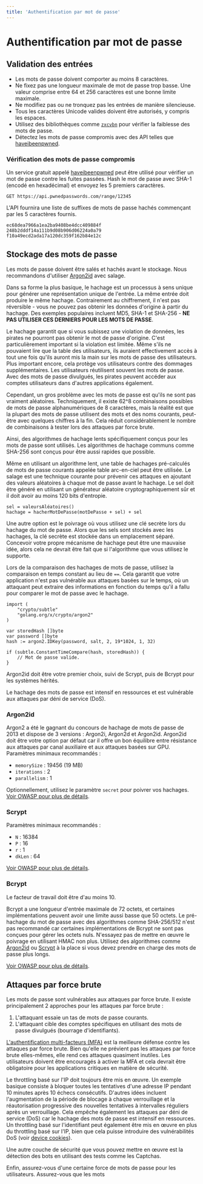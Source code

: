 ```yaml
---
title: 'Authentification par mot de passe'
---
```


# Authentification par mot de passe

## Validation des entrées

- Les mots de passe doivent comporter au moins 8 caractères.
- Ne fixez pas une longueur maximale de mot de passe trop basse. Une valeur comprise entre 64 et 256 caractères est une bonne limite maximale.
- Ne modifiez pas ou ne tronquez pas les entrées de manière silencieuse.
- Tous les caractères Unicode valides doivent être autorisés, y compris les espaces.
- Utilisez des bibliothèques comme [`zxcvbn`](https://github.com/dropbox/zxcvbn) pour vérifier la faiblesse des mots de passe.
- Détectez les mots de passe compromis avec des API telles que [haveibeenpwned](https://haveibeenpwned.com/API/v3).

### Vérification des mots de passe compromis

Un service gratuit appelé [haveibeenpwned](https://haveibeenpwned.com/API/v3) peut être utilisé pour vérifier un mot de passe contre les fuites passées. Hash le mot de passe avec SHA-1 (encodé en hexadécimal) et envoyez les 5 premiers caractères.

```untype
GET https://api.pwnedpasswords.com/range/12345
```

L'API fournira une liste de suffixes de mots de passe hachés commençant par les 5 caractères fournis.

```untype
ec68dea7966a1ea2ba9408be4dcc409884f
248b2dddf14a111b9d08b906d06224a0a79
f10a49ecd2ada17a120dc359f162b84e12c
```

## Stockage des mots de passe

Les mots de passe doivent être salés et hachés avant le stockage. Nous recommandons d'utiliser [Argon2id](#argon2id) avec salage.

Dans sa forme la plus basique, le hachage est un processus à sens unique pour générer une représentation unique de l'entrée. La même entrée doit produire le même hachage. Contrairement au chiffrement, il n'est pas réversible - vous ne pouvez pas obtenir les données d'origine à partir du hachage. Des exemples populaires incluent MD5, SHA-1 et SHA-256 - **NE PAS UTILISER CES DERNIERS POUR LES MOTS DE PASSE**.

Le hachage garantit que si vous subissez une violation de données, les pirates ne pourront pas obtenir le mot de passe d'origine. C'est particulièrement important si la violation est limitée. Même s'ils ne pouvaient lire que la table des utilisateurs, ils auraient effectivement accès à tout une fois qu'ils auront mis la main sur les mots de passe des utilisateurs. Plus important encore, cela protège vos utilisateurs contre des dommages supplémentaires. Les utilisateurs réutilisent souvent les mots de passe. Avec des mots de passe divulgués, les pirates peuvent accéder aux comptes utilisateurs dans d'autres applications également.

Cependant, un gros problème avec les mots de passe est qu'ils ne sont pas vraiment aléatoires. Techniquement, il existe 62^8 combinaisons possibles de mots de passe alphanumériques de 8 caractères, mais la réalité est que la plupart des mots de passe utilisent des mots et des noms courants, peut-être avec quelques chiffres à la fin. Cela réduit considérablement le nombre de combinaisons à tester lors des attaques par force brute.

Ainsi, des algorithmes de hachage lents spécifiquement conçus pour les mots de passe sont utilisés. Les algorithmes de hachage communs comme SHA-256 sont conçus pour être aussi rapides que possible.

Même en utilisant un algorithme lent, une table de hachages pré-calculés de mots de passe courants appelée table arc-en-ciel peut être utilisée. Le salage est une technique courante pour prévenir ces attaques en ajoutant des valeurs aléatoires à chaque mot de passe avant le hachage. Le sel doit être généré en utilisant un générateur aléatoire cryptographiquement sûr et il doit avoir au moins 120 bits d'entropie.

```untype
sel = valeursAléatoires()
hachage = hacherMotDePasse(motDePasse + sel) + sel
```

Une autre option est le poivrage où vous utilisez une clé secrète lors du hachage du mot de passe. Alors que les sels sont stockés avec les hachages, la clé secrète est stockée dans un emplacement séparé. Concevoir votre propre mécanisme de hachage peut être une mauvaise idée, alors cela ne devrait être fait que si l'algorithme que vous utilisez le supporte.

Lors de la comparaison des hachages de mots de passe, utilisez la comparaison en temps constant au lieu de `==`. Cela garantit que votre application n'est pas vulnérable aux attaques basées sur le temps, où un attaquant peut extraire des informations en fonction du temps qu'il a fallu pour comparer le mot de passe avec le hachage.

<!-- go -->

```untype
import (
	"crypto/subtle"
	"golang.org/x/crypto/argon2"
)

var storedHash []byte
var password []byte
hash := argon2.IDKey(password, salt, 2, 19*1024, 1, 32)

if (subtle.ConstantTimeCompare(hash, storedHash)) {
	// Mot de passe valide.
}
```

Argon2id doit être votre premier choix, suivi de Scrypt, puis de Bcrypt pour les systèmes hérités.

Le hachage des mots de passe est intensif en ressources et est vulnérable aux attaques par déni de service (DoS).

### Argon2id

Argon2 a été le gagnant du concours de hachage de mots de passe de 2013 et dispose de 3 versions : Argon2i, Argon2d et Argon2id. Argon2id doit être votre option par défaut car il offre un bon équilibre entre résistance aux attaques par canal auxiliaire et aux attaques basées sur GPU. Paramètres minimaux recommandés :

- `memorySize` : 19456 (19 MB)
- `iterations` : 2
- `parallelism` : 1

Optionnellement, utilisez le paramètre `secret` pour poivrer vos hachages. [Voir OWASP pour plus de détails](https://cheatsheetseries.owasp.org/cheatsheets/Password_Storage_Cheat_Sheet.html#argon2id).

### Scrypt

Paramètres minimaux recommandés :

- `N` : 16384
- `P` : 16
- `r` : 1
- `dkLen` : 64

[Voir OWASP pour plus de détails](https://cheatsheetseries.owasp.org/cheatsheets/Password_Storage_Cheat_Sheet.html#scrypt).

### Bcrypt

Le facteur de travail doit être d'au moins 10.

Bcrypt a une longueur d'entrée maximale de 72 octets, et certaines implémentations peuvent avoir une limite aussi basse que 50 octets. Le pré-hachage du mot de passe avec des algorithmes comme SHA-256/512 n'est pas recommandé car certaines implémentations de Bcrypt ne sont pas conçues pour gérer les octets nuls. N'essayez pas de mettre en œuvre le poivrage en utilisant HMAC non plus. Utilisez des algorithmes comme [Argon2id](#argon2id) ou [Scrypt](#scrypt) à la place si vous devez prendre en charge des mots de passe plus longs.

[Voir OWASP pour plus de détails](https://cheatsheetseries.owasp.org/cheatsheets/Password_Storage_Cheat_Sheet.html#bcrypt).

## Attaques par force brute

Les mots de passe sont vulnérables aux attaques par force brute. Il existe principalement 2 approches pour les attaques par force brute :

1. L'attaquant essaie un tas de mots de passe courants.
2. L'attaquant cible des comptes spécifiques en utilisant des mots de passe divulgués (bourrage d'identifiants).

[L'authentification multi-facteurs (MFA)](/content/mfa) est la meilleure défense contre les attaques par force brute. Bien qu'elle ne prévient pas les attaques par force brute elles-mêmes, elle rend ces attaques quasiment inutiles. Les utilisateurs doivent être encouragés à activer la MFA et cela devrait être obligatoire pour les applications critiques en matière de sécurité.

Le throttling basé sur l'IP doit toujours être mis en œuvre. Un exemple basique consiste à bloquer toutes les tentatives d'une adresse IP pendant 10 minutes après 10 échecs consécutifs. D'autres idées incluent l'augmentation de la période de blocage à chaque verrouillage et la réautorisation progressive des nouvelles tentatives à intervalles réguliers après un verrouillage. Cela empêche également les attaques par déni de service (DoS) car le hachage des mots de passe est intensif en ressources. Un throttling basé sur l'identifiant peut également être mis en œuvre en plus du throttling basé sur l'IP, bien que cela puisse introduire des vulnérabilités DoS (voir [device cookies](https://owasp.org/www-community/Slow_Down_Online_Guessing_Attacks_with_Device_Cookies)).

Une autre couche de sécurité que vous pouvez mettre en œuvre est la détection des bots en utilisant des tests comme les Captchas.

Enfin, assurez-vous d'une certaine force de mots de passe pour les utilisateurs. Assurez-vous que les mots
